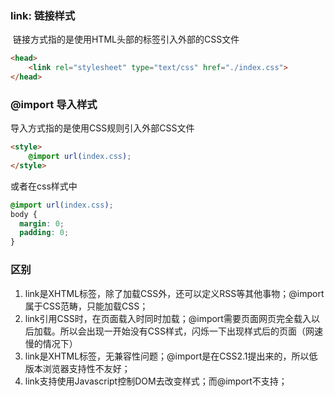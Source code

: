 ### link: 链接样式

​	链接方式指的是使用HTML头部的标签引入外部的CSS文件

```html
<head>
	<link rel="stylesheet" type="text/css" href="./index.css">
</head>
```



### @import 导入样式

导入方式指的是使用CSS规则引入外部CSS文件

```html
<style>
	@import url(index.css);
</style>
```

或者在css样式中

```css
@import url(index.css);
body {
  margin: 0;
  padding: 0;
}
```



### 区别

1. link是XHTML标签，除了加载CSS外，还可以定义RSS等其他事物；@import属于CSS范畴，只能加载CSS；
2. link引用CSS时，在页面载入时同时加载；@import需要页面网页完全载入以后加载。所以会出现一开始没有CSS样式，闪烁一下出现样式后的页面（网速慢的情况下）
3. link是XHTML标签，无兼容性问题；@import是在CSS2.1提出来的，所以低版本浏览器支持性不友好；
4. link支持使用Javascript控制DOM去改变样式；而@import不支持；